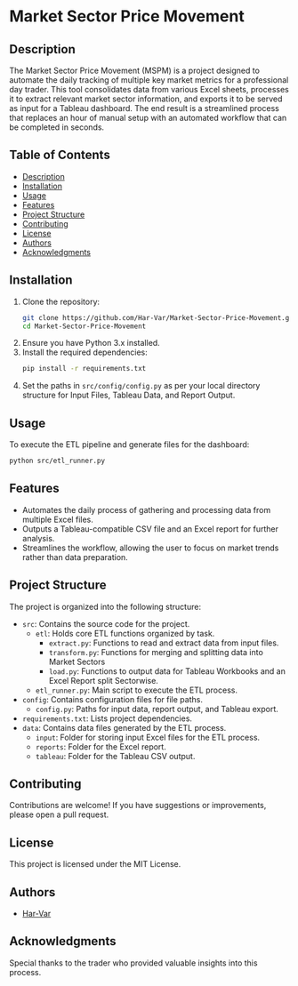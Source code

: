 # Market Sector Price Movement

## Description  
The Market Sector Price Movement (MSPM) is a project designed to automate the daily tracking of multiple key market metrics for a professional day trader. This tool consolidates data from various Excel sheets, processes it to extract relevant market sector information, and exports it to be served as input for a Tableau dashboard. The end result is a streamlined process that replaces an hour of manual setup with an automated workflow that can be completed in seconds.

## Table of Contents
- [Description](#description)
- [Installation](#installation)
- [Usage](#usage)
- [Features](#features)
- [Project Structure](#project-structure)
- [Contributing](#contributing)
- [License](#license)
- [Authors](#authors)
- [Acknowledgments](#acknowledgments)

## Installation
1. Clone the repository:
   ```bash
   git clone https://github.com/Har-Var/Market-Sector-Price-Movement.git
   cd Market-Sector-Price-Movement
   ```
2. Ensure you have Python 3.x installed.
3. Install the required dependencies:
   ```bash
   pip install -r requirements.txt
   ```
4. Set the paths in `src/config/config.py` as per your local directory structure for Input Files, Tableau Data, and Report Output.

## Usage
To execute the ETL pipeline and generate files for the dashboard:
```bash
python src/etl_runner.py
```

## Features
- Automates the daily process of gathering and processing data from multiple Excel files.
- Outputs a Tableau-compatible CSV file and an Excel report for further analysis.
- Streamlines the workflow, allowing the user to focus on market trends rather than data preparation.

## Project Structure
The project is organized into the following structure:

* `src`: Contains the source code for the project.
  - `etl`: Holds core ETL functions organized by task.
    - `extract.py`: Functions to read and extract data from input files.
    - `transform.py`: Functions for merging and splitting data into Market Sectors
    - `load.py`: Functions to output data for Tableau Workbooks and an Excel Report split Sectorwise.
  - `etl_runner.py`: Main script to execute the ETL process.
* `config`: Contains configuration files for file paths.
  - `config.py`: Paths for input data, report output, and Tableau export.
* `requirements.txt`: Lists project dependencies.
* `data`: Contains data files generated by the ETL process.
  - `input`: Folder for storing input Excel files for the ETL process.
  - `reports`: Folder for the Excel report.
  - `tableau`: Folder for the Tableau CSV output.


## Contributing
Contributions are welcome! If you have suggestions or improvements, please open a pull request.

## License
This project is licensed under the MIT License.

## Authors
- [Har-Var](https://github.com/Har-Var)

## Acknowledgments
Special thanks to the trader who provided valuable insights into this process.





